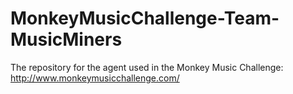 MonkeyMusicChallenge-Team-MusicMiners
=====================================

The repository for the agent used in the Monkey Music Challenge: http://www.monkeymusicchallenge.com/
